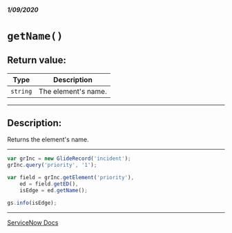 ##### 1/09/2020
# `getName()`
## Return value:
| Type | Description |
|---|---|
| `string` | The element's name. |

---

## Description:
Returns the element's name.

---

```js
var grInc = new GlideRecord('incident');
grInc.query('priority', '1');

var field = grInc.getElement('priority'),
    ed = field.getED(),
    isEdge = ed.getName();

gs.info(isEdge);
```

---

[ServiceNow Docs](https://developer.servicenow.com/app.do#!/api_doc?v=newyork&id=r_ScopedGlideElementDescriptorGetName)